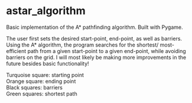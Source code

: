 # astar_algorithm
Basic implementation of the A* pathfinding algorithm. Built with Pygame.

The user first sets the desired start-point, end-point, as well as barriers. Using the A* algorithm, the program searches for the shortest/ most-efficient path from a given start-point to a given end-point, while avoiding barriers on the grid.
I will most likely be making more improvements in the future besides basic functionality!

Turquoise square: starting point\
Orange square: ending point\
Black squares: barriers\
Green squares: shortest path

